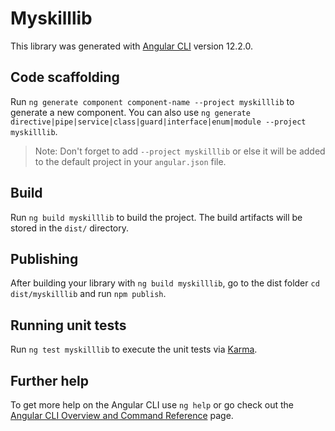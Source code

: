 # Myskilllib

This library was generated with [Angular CLI](https://github.com/angular/angular-cli) version 12.2.0.

## Code scaffolding

Run `ng generate component component-name --project myskilllib` to generate a new component. You can also use `ng generate directive|pipe|service|class|guard|interface|enum|module --project myskilllib`.
> Note: Don't forget to add `--project myskilllib` or else it will be added to the default project in your `angular.json` file. 

## Build

Run `ng build myskilllib` to build the project. The build artifacts will be stored in the `dist/` directory.

## Publishing

After building your library with `ng build myskilllib`, go to the dist folder `cd dist/myskilllib` and run `npm publish`.

## Running unit tests

Run `ng test myskilllib` to execute the unit tests via [Karma](https://karma-runner.github.io).

## Further help

To get more help on the Angular CLI use `ng help` or go check out the [Angular CLI Overview and Command Reference](https://angular.io/cli) page.
